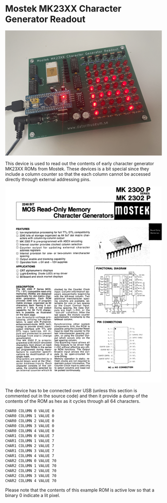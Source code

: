 # Mostek MK23XX Character Generator Readout

![Mostek MK23XX Character Generator Readout device under opertion showing an A character](https://github.com/MattisLind/MK23xxCharGenReadout/blob/main/MK23XX_Character_Generator_Readout.jpg?raw=true)


This device is used to read out the contents of early character generator MK23XX ROMs from Mostek. These devices is a bit special since they include a column counter so that the each column cannot be
accessed directly through external addressing pins.

[![Mostek MK23XX Datasheet](https://github.com/MattisLind/MK23xxCharGenReadout/blob/main/Mostek_MK23XX_Datasheet.png?type=raw)](https://github.com/MattisLind/MK23xxCharGenReadout/blob/main/MK23XX_Datasheet.pdf?type=raw)

The device has to be connected over USB (unless this section is commented out in the source code) and then it provide a dump of the contents of the ROM as hex as it cycles through all 64 characters.

```
CHAR0 COLUMN 0 VALUE 0
CHAR0 COLUMN 1 VALUE 0
CHAR0 COLUMN 2 VALUE 0
CHAR0 COLUMN 3 VALUE 0
CHAR0 COLUMN 4 VALUE 0
CHAR1 COLUMN 0 VALUE 7
CHAR1 COLUMN 1 VALUE 7
CHAR1 COLUMN 2 VALUE 7
CHAR1 COLUMN 3 VALUE 7
CHAR1 COLUMN 4 VALUE 7
CHAR2 COLUMN 0 VALUE 70
CHAR2 COLUMN 1 VALUE 70
CHAR2 COLUMN 2 VALUE 70
CHAR2 COLUMN 3 VALUE 70
CHAR2 COLUMN 4 VALUE 70
```

Please note that the contents of this example ROM is active low so that a binary 0 indicate a lit pixel.

